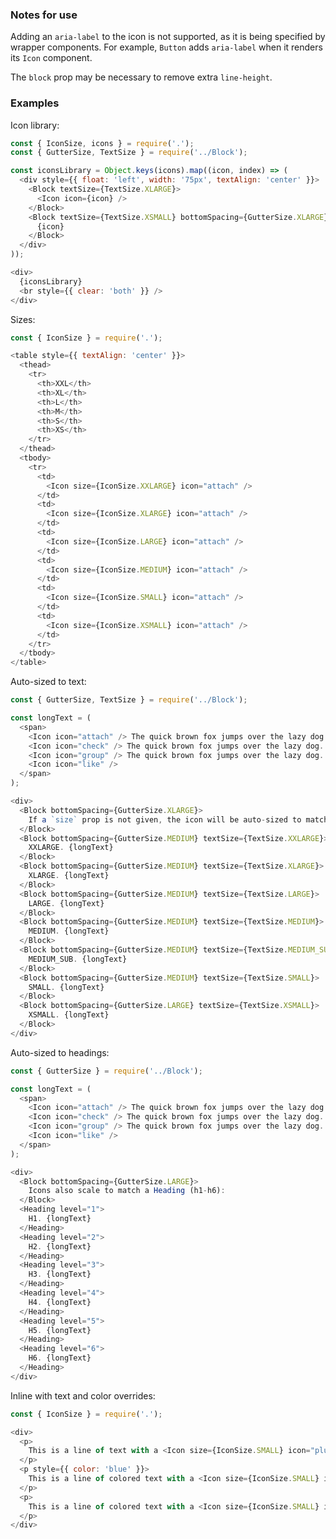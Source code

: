 ### Notes for use

Adding an `aria-label` to the icon is not supported, as it is being specified by wrapper components. For example, `Button` adds `aria-label` when it renders its `Icon` component.

The `block` prop may be necessary to remove extra `line-height`.

### Examples

Icon library:

```js { "props": { "data-example": "library" } }
const { IconSize, icons } = require('.');
const { GutterSize, TextSize } = require('../Block');

const iconsLibrary = Object.keys(icons).map((icon, index) => (
  <div style={{ float: 'left', width: '75px', textAlign: 'center' }}>
    <Block textSize={TextSize.XLARGE}>
      <Icon icon={icon} />
    </Block>
    <Block textSize={TextSize.XSMALL} bottomSpacing={GutterSize.XLARGE}>
      {icon}
    </Block>
  </div>
));

<div>
  {iconsLibrary}
  <br style={{ clear: 'both' }} />
</div>
```

Sizes:

```js { "props": { "data-example": "sizes" } }
const { IconSize } = require('.');

<table style={{ textAlign: 'center' }}>
  <thead>
    <tr>
      <th>XXL</th>
      <th>XL</th>
      <th>L</th>
      <th>M</th>
      <th>S</th>
      <th>XS</th>
    </tr>
  </thead>
  <tbody>
    <tr>
      <td>
        <Icon size={IconSize.XXLARGE} icon="attach" />
      </td>
      <td>
        <Icon size={IconSize.XLARGE} icon="attach" />
      </td>
      <td>
        <Icon size={IconSize.LARGE} icon="attach" />
      </td>
      <td>
        <Icon size={IconSize.MEDIUM} icon="attach" />
      </td>
      <td>
        <Icon size={IconSize.SMALL} icon="attach" />
      </td>
      <td>
        <Icon size={IconSize.XSMALL} icon="attach" />
      </td>
    </tr>
  </tbody>
</table>
```

Auto-sized to text:

```js { "props": { "data-example": "autosized to text" } }
const { GutterSize, TextSize } = require('../Block');

const longText = (
  <span>
    <Icon icon="attach" /> The quick brown fox jumps over the lazy dog.
    <Icon icon="check" /> The quick brown fox jumps over the lazy dog.
    <Icon icon="group" /> The quick brown fox jumps over the lazy dog.
    <Icon icon="like" />
  </span>
);

<div>
  <Block bottomSpacing={GutterSize.XLARGE}>
    If a `size` prop is not given, the icon will be auto-sized to match the closest parent `Block` or `Text` component with a valid textSize:
  </Block>
  <Block bottomSpacing={GutterSize.MEDIUM} textSize={TextSize.XXLARGE}>
    XXLARGE. {longText}
  </Block>
  <Block bottomSpacing={GutterSize.MEDIUM} textSize={TextSize.XLARGE}>
    XLARGE. {longText}
  </Block>
  <Block bottomSpacing={GutterSize.MEDIUM} textSize={TextSize.LARGE}>
    LARGE. {longText}
  </Block>
  <Block bottomSpacing={GutterSize.MEDIUM} textSize={TextSize.MEDIUM}>
    MEDIUM. {longText}
  </Block>
  <Block bottomSpacing={GutterSize.MEDIUM} textSize={TextSize.MEDIUM_SUB}>
    MEDIUM_SUB. {longText}
  </Block>
  <Block bottomSpacing={GutterSize.MEDIUM} textSize={TextSize.SMALL}>
    SMALL. {longText}
  </Block>
  <Block bottomSpacing={GutterSize.LARGE} textSize={TextSize.XSMALL}>
    XSMALL. {longText}
  </Block>
</div>
```

Auto-sized to headings:

```js { "props": { "data-example": "autosized to headings" } }
const { GutterSize } = require('../Block');

const longText = (
  <span>
    <Icon icon="attach" /> The quick brown fox jumps over the lazy dog.
    <Icon icon="check" /> The quick brown fox jumps over the lazy dog.
    <Icon icon="group" /> The quick brown fox jumps over the lazy dog.
    <Icon icon="like" />
  </span>
);

<div>
  <Block bottomSpacing={GutterSize.LARGE}>
    Icons also scale to match a Heading (h1-h6):
  </Block>
  <Heading level="1">
    H1. {longText}
  </Heading>
  <Heading level="2">
    H2. {longText}
  </Heading>
  <Heading level="3">
    H3. {longText}
  </Heading>
  <Heading level="4">
    H4. {longText}
  </Heading>
  <Heading level="5">
    H5. {longText}
  </Heading>
  <Heading level="6">
    H6. {longText}
  </Heading>
</div>
```

Inline with text and color overrides:

```js { "props": { "data-example": "inline with text and color" } }
const { IconSize } = require('.');

<div>
  <p>
    This is a line of text with a <Icon size={IconSize.SMALL} icon="plus" /> inline icon.
  </p>
  <p style={{ color: 'blue' }}>
    This is a line of colored text with a <Icon size={IconSize.SMALL} icon="plus" /> inline icon.
  </p>
  <p>
    This is a line of colored text with a <Icon size={IconSize.SMALL} icon="plus" color="red" /> inline icon that overrides its color.
  </p>
</div>
```
